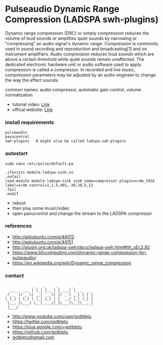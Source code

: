 # Pulseaudio Dynamic Range Compression (LADSPA swh-plugins)
Dynamic range compression (DRC) or simply compression reduces the volume of loud sounds or amplifies quiet sounds by narrowing or "compressing" an audio signal's dynamic range. Compression is commonly used in sound recording and reproduction and broadcasting[1] and on instrument amplifiers.
Audio compression reduces loud sounds which are above a certain threshold while quiet sounds remain unaffected. The dedicated electronic hardware unit or audio software used to apply compression is called a compressor. In recorded and live music, compression parameters may be adjusted by an audio engineer to change the way the effect sounds.

common names: audio compressor, automatic gain control, volume normalization

* tutorial video: [Link](https://www.youtube.com/watch?v=NXE-kSrhk_w)
* offical website: [Link](http://plugin.org.uk/)

### install requirements
    pulseaudio
    pavucontrol
    swh-plugins   # might also be called ladspa-swh-plugins

### autostart
    sudo nano /etc/pulse/default.pa
    
    .ifexists module-ladspa-sink.so
    .nofail
    load-module module-ladspa-sink sink_name=compressor plugin=sc4m_1916 label=sc4m control=1,1.5,401,-30,20,5,12
    .fail
    .endif


- reboot
- then play some music/video
- open pavucontrol and change the stream to the LADSPA compressor

### references
- http://askubuntu.com/a/44012
- http://askubuntu.com/a/44151
- http://plugin.org.uk/ladspa-swh/docs/ladspa-swh.html#tth_sEc2.92
- https://www.bfccomputing.com/dynamic-range-compression-for-pulseaudio/
- https://en.wikipedia.org/wiki/Dynamic_range_compression

### contact

                 _   _     _      _         
      __ _  ___ | |_| |__ | | ___| |_ _   _ 
     / _` |/ _ \| __| '_ \| |/ _ \ __| | | |
    | (_| | (_) | |_| |_) | |  __/ |_| |_| |
     \__, |\___/ \__|_.__/|_|\___|\__|\__,_|
     |___/                                  

- http://www.youtube.com/user/gotbletu
- https://twitter.com/gotbletu
- https://plus.google.com/+gotbletu
- https://github.com/gotbletu
- gotbletu@gmail.com



